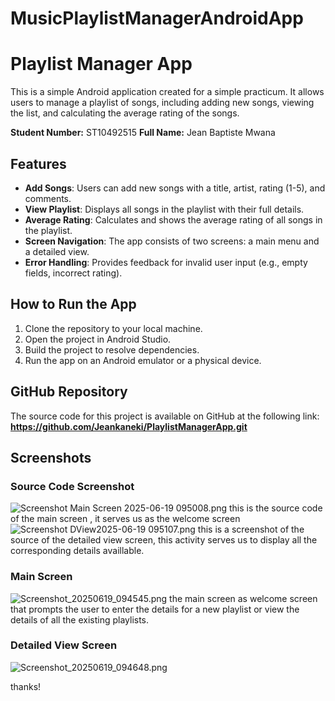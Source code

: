 # MusicPlaylistManagerAndroidApp
# Playlist Manager App

This is a simple Android application created for a simple practicum. It allows users to manage a playlist of songs, including adding new songs, viewing the list, and calculating the average rating of the songs.

**Student Number:** ST10492515
**Full Name:** Jean Baptiste Mwana

## Features

* **Add Songs**: Users can add new songs with a title, artist, rating (1-5), and comments.
* **View Playlist**: Displays all songs in the playlist with their full details.
* **Average Rating**: Calculates and shows the average rating of all songs in the playlist.
* **Screen Navigation**: The app consists of two screens: a main menu and a detailed view.
* **Error Handling**: Provides feedback for invalid user input (e.g., empty fields, incorrect rating).


## How to Run the App

1.  Clone the repository to your local machine.
2.  Open the project in Android Studio.
3.  Build the project to resolve dependencies.
4.  Run the app on an Android emulator or a physical device.

## GitHub Repository

The source code for this project is available on GitHub at the following link:
**https://github.com/Jeankaneki/PlaylistManagerApp.git**

## Screenshots

### Source Code Screenshot
![Screenshot Main Screen 2025-06-19 095008.png](Screenshot%20Main%20Screen%202025-06-19%20095008.png)
this is the source code of the main screen , it serves us as the welcome screen
![Screenshot DView2025-06-19 095107.png](Screenshot%20DView2025-06-19%20095107.png)
this is a screenshot of the source of the detailed view screen, this activity serves us to display all the corresponding details availlable. 
### Main Screen
![Screenshot_20250619_094545.png](Screenshot_20250619_094545.png)
the main screen as welcome screen that prompts the user to enter the details for a new playlist or view the details of all the existing playlists.
### Detailed View Screen
![Screenshot_20250619_094648.png](Screenshot_20250619_094648.png)

thanks!